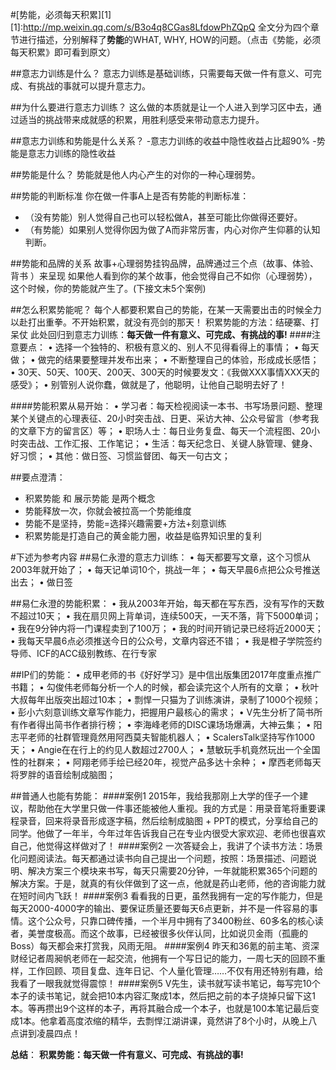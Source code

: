 #[势能，必须每天积累][1]
[1]:http://mp.weixin.qq.com/s/B3o4q8CGas8LfdowPhZQpQ
全文分为四个章节进行描述，分别解释了**势能**的WHAT, WHY, HOW的问题。（点击《势能，必须每天积累》即可看到原文）

##意志力训练是什么？
意志力训练是基础训练，只需要每天做一件有意义、可完成、有挑战的事就可以提升意志力。

##为什么要进行意志力训练？
这么做的本质就是让一个人进入到学习区中去，通过适当的挑战带来成就感的积累，用胜利感受来带动意志力提升。

##意志力训练和势能是什么关系？
-意志力训练的收益中隐性收益占比超90%
-势能是意志力训练的隐性收益

##势能是什么？
势能就是他人内心产生的对你的一种心理弱势。

##势能的判断标准
你在做一件事A上是否有势能的判断标准：
- （没有势能）别人觉得自己也可以轻松做A，甚至可能比你做得还要好。
- （有势能）如果别人觉得你因为做了A而非常厉害，内心对你产生仰慕的认知判断。

##势能和品牌的关系
故事+心理弱势挂钩品牌，品牌通过三个点（故事、体验、背书 ）来呈现
如果他人看到你的某个故事，他会觉得自己不如你（心理弱势），这个时候，你的势能就产生了。(下接文末5个案例)

##怎么积累势能呢？
每个人都要积累自己的势能，在某一天需要出击的时候全力以赴打出重拳。不开始积累，就没有亮剑的那天！
积累势能的方法：结硬寨、打呆仗
此处回归到意志力训练：**每天做一件有意义、可完成、有挑战的事!**
####注意要点：
• 选择一个独特的、积极有意义的、别人不见得看得上的事情；
• 每天做；
• 做完的结果要整理并发布出来；
• 不断整理自己的体验，形成成长感悟；
• 30天、50天、100天、200天、300天的时候要发文：《我做XXX事情XXX天的感受》；
• 别管别人说你蠢，做就是了，他聪明，让他自己聪明去好了！

####势能积累从易开始：
• 学习者：每天检视阅读一本书、书写场景问题、整理某个关键点的心理表征、20小时突击战、日更、采访大神、公众号留言（参考我的文章下方的留言区）等；
• 职场人士：每日业务复盘、每天一个流程图、20小时突击战、工作汇报、工作笔记；
• 生活：每天纪念日、关键人脉管理、健身、好习惯；
• 其他：做日签、习惯监督团、每天一句古文；

##要点澄清：
- 积累势能 和 展示势能 是两个概念
- 势能释放一次，你就会被拉高一个势能维度
- 势能不是坚持，势能=选择兴趣需要+方法+刻意训练
- 积累势能是打造自己的黄金能力圈，收益是临界知识里的复利

#下述为参考内容
##易仁永澄的意志力训练：
• 每天都要写文章，这个习惯从2003年就开始了；
• 每天记单词10个，挑战一年；
• 每天早晨6点把公众号推送出去；
• 做日签

##易仁永澄的势能积累：
• 我从2003年开始，每天都在写东西，没有写作的天数不超过10天；
• 我在扇贝网上背单词，连续500天，一天不落，背下5000单词；
• 我在9分钟内将一门课程卖到了100万；
• 我的时间开销记录已经将近2000天；
• 我每天早晨6点必须推送今日的公众号，文章内容还不错；
• 我是橙子学院签约导师、ICF的ACC级别教练、在行专家

##IP们的势能：
• 成甲老师的书《好好学习》是中信出版集团2017年度重点推广书籍；
• 勾俊伟老师每分析一个人的时候，都会读完这个人所有的文章；
• 秋叶大叔每年出版突出超过10本；
• 剽悍一只猫为了训练演讲，录制了1000个视频；
• 彭小六刻意训练文章写作能力，把握用户最核心的需求；
• V先生分析了简书所有作者得出简书作者排行榜；
• 李海峰老师的DISC课场场爆满，大神云集；
• 阳志平老师的社群管理竟然用阿西莫夫智能机器人；
• ScalersTalk坚持写作1000天；
• Angie在在行上的约见人数超过2700人；
• 慧敏玩手机竟然玩出一个全国性的社群来；
• 阿翔老师手绘已经20年，视觉产品多达十余种；
• 摩西老师每天将罗胖的语音绘制成脑图；

##普通人也能有势能：
####案例1
2015年，我给我那刚上大学的侄子一个建议，帮助他在大学里只做一件事还能被他人重视。我的方式是：用录音笔将重要课程录音，回来将录音形成逐字稿，然后绘制成脑图 + PPT的模式，分享给自己的同学。他做了一年半，今年过年告诉我自己在专业内很受大家欢迎、老师也很喜欢自己，他觉得这样做对了！
####案例2
一次答疑会上，我讲了个读书方法：场景化问题阅读法。每天都通过读书向自己提出一个问题，按照：场景描述、问题说明、解决方案三个模块来书写，每天只需要20分钟，一年就能积累365个问题的解决方案。于是，就真的有伙伴做到了这一点，他就是药山老师，他的咨询能力就在短时间内飞跃！
####案例3
看看我的日更，虽然我拥有一定的写作能力，但是每天2000-4000字的输出、要保证质量还要每天6点更新，并不是一件容易的事情。这个公众号，只靠口碑传播，一个半月中拥有了3400粉丝、60多名的核心读者，美誉度极高。而这个故事，已经被很多伙伴认同，比如说贝金雨（孤鹿的Boss）每天都会来打赏我，风雨无阻。
####案例4
昨天和36氪的前主笔、资深财经记者周昶帆老师在一起交流，他拥有一个写日记的能力，一周七天的回顾不重样，工作回顾、项目复盘、连年日记、个人量化管理……不仅有用还特别有趣，给我看了一眼我就觉得震惊！
####案例5
V先生，读书就写读书笔记，每写完10个本子的读书笔记，就会把10本内容汇聚成1本，然后把之前的本子烧掉只留下这1本。等再攒出9个这样的本子，再将其融合成一个本子，也就是100本笔记最后变成1本。他拿着高度浓缩的精华，去剽悍江湖讲课，竟然讲了8个小时，从晚上八点讲到凌晨四点！

**总结**：
**积累势能：每天做一件有意义、可完成、有挑战的事!**